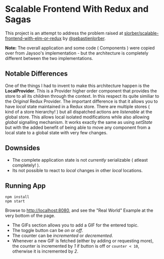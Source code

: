 # Scalable Frontend With Redux and Sagas

This project is an attempt to address the problem raised at
[slorber/scalable-frontend-with-elm-or-redux](https://github.com/slorber/scalable-frontend-with-elm-or-redux)
by [@sebastienlorber](https://twitter.com/sebastienlorber).

**Note:** The overall application and some code ( Components ) were copied over from 
Jaysoo's implementation - but the architecture is completely different between 
the two implementations.

## Notable Differences

One of the things I had to invent to make this architecture happen is the **LocalProvider**.
This is a Provider higher order component that provides the store to all its children 
through the context. In this respect its quite similiar to the *Original* Redux Provider.
The important difference is that it allows you to have *local* state maintained in a
Redux store. There are multiple stores ( kind of a store hierarchy! ) but all dispatched
actions are *listenable* at the global store. This allows local isolated modifications
while also allowing *global* signalling mechanism. It works exactly
the same as using *setState* but with the added benefit of being able to move any component
from a local state to a global state with very few changes.  

## Downsides

- The complete application state is not *currently* serializable ( atleast completely! ).
- Its not possible to react to *local* changes in other *local* locations.

## Running App

```
npm install
npm start
```

Browse to [http://localhost:8080](http://localhost:8080), and see the
"Real World" Example at the very bottom of the page.

- The GIFs section allows you to add a GIF for the entered topic.
- The toggle button can be *on* or *off*.
- The counter can be *incremented* or *decremented*.
- Whenever a new GIF is fetched (either by adding or requesting more),
  the counter is incremented by *1* if button is off or `counter < 10`,
  otherwise it is incremented by *2*.

